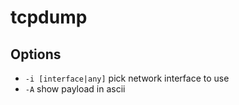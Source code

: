 # tcpdump

## Options

* `-i [interface|any]` pick network interface to use
* `-A` show payload in ascii
